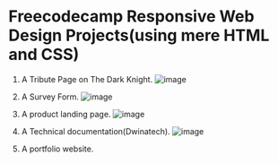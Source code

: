 # Freecodecamp Responsive Web Design Projects(using mere HTML and CSS)
 1. A Tribute Page on The Dark Knight.
    ![image](https://user-images.githubusercontent.com/71055951/113003878-c288de80-9190-11eb-8ba3-f1cfe1969a70.png)

 2. A Survey Form.
    ![image](https://user-images.githubusercontent.com/71055951/113004173-0aa80100-9191-11eb-97b8-6818d5671cdf.png)

 3. A product landing page.
    ![image](https://user-images.githubusercontent.com/71055951/113004360-2f9c7400-9191-11eb-9e83-d8bcc399e5fe.png)

 4. A Technical documentation(Dwinatech).
    ![image](https://user-images.githubusercontent.com/71055951/113004757-78542d00-9191-11eb-86d8-0ff9746a6621.png)

 5. A portfolio website.
